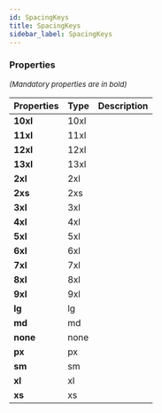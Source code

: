 ```yaml
---
id: SpacingKeys
title: SpacingKeys
sidebar_label: SpacingKeys
---
```




### Properties

<font size="2"><i>(Mandatory properties are in bold)</i></font>

| Properties | Type | Description |
| --------- | ---- | ----------- |
| **10xl** | 10xl |  |
| **11xl** | 11xl |  |
| **12xl** | 12xl |  |
| **13xl** | 13xl |  |
| **2xl** | 2xl |  |
| **2xs** | 2xs |  |
| **3xl** | 3xl |  |
| **4xl** | 4xl |  |
| **5xl** | 5xl |  |
| **6xl** | 6xl |  |
| **7xl** | 7xl |  |
| **8xl** | 8xl |  |
| **9xl** | 9xl |  |
| **lg** | lg |  |
| **md** | md |  |
| **none** | none |  |
| **px** | px |  |
| **sm** | sm |  |
| **xl** | xl |  |
| **xs** | xs |  |
